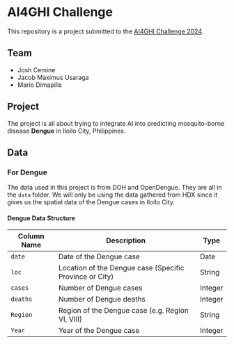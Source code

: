# AI4GHI Challenge
This repository is a project submitted to the [AI4GHI Challenge 2024](https://docs.google.com/document/d/15pR_djH-cDg0AA55n_iLQuZQrKnluwcAru-CkHLjwUc/edit).

## Team
- Josh Cemine
- Jacob Maximus Usaraga
- Mario Dimapilis

## Project
The project is all about trying to integrate AI into predicting mosquito-borne disease **Dengue** in Iloilo City, Philippines.


## Data
### For Dengue
The data used in this project is from DOH and OpenDengue. They are all in the `data` folder. We will only be using the data gathered from HDX since it gives us the spatial data of the Dengue cases in Iloilo City.

#### Dengue Data Structure
| Column Name | Description                                             | Type    |
|-------------|---------------------------------------------------------|---------|
| `date`      | Date of the Dengue case                                 | Date    |
| `loc`       | Location of the Dengue case (Specific Province or City) | String  |
| `cases`     | Number of Dengue cases                                  | Integer |
| `deaths`    | Number of Dengue deaths                                 | Integer |
| `Region`    | Region of the Dengue case (e.g. Region VI, VIII)        | String  |
| `Year`      | Year of the Dengue case                                 | Integer |